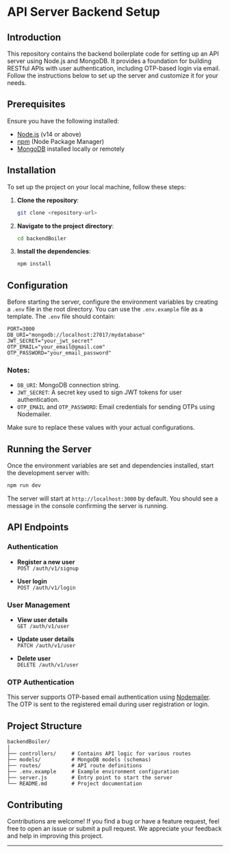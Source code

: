 # API Server Backend Setup

## Introduction

This repository contains the backend boilerplate code for setting up an API server using Node.js and MongoDB. It provides a foundation for building RESTful APIs with user authentication, including OTP-based login via email. Follow the instructions below to set up the server and customize it for your needs.

## Prerequisites

Ensure you have the following installed:

- [Node.js](https://nodejs.org/) (v14 or above)
- [npm](https://www.npmjs.com/) (Node Package Manager)
- [MongoDB](https://www.mongodb.com/) installed locally or remotely

## Installation

To set up the project on your local machine, follow these steps:

1. **Clone the repository**:

   ```bash
   git clone <repository-url>
   ```

2. **Navigate to the project directory**:

   ```bash
   cd backendBoiler
   ```

3. **Install the dependencies**:

   ```bash
   npm install
   ```

## Configuration

Before starting the server, configure the environment variables by creating a `.env` file in the root directory. You can use the `.env.example` file as a template. The `.env` file should contain:

```plaintext
PORT=3000
DB_URI="mongodb://localhost:27017/mydatabase"
JWT_SECRET="your_jwt_secret"
OTP_EMAIL="your_email@gmail.com"
OTP_PASSWORD="your_email_password"
```

### Notes:

- `DB_URI`: MongoDB connection string.
- `JWT_SECRET`: A secret key used to sign JWT tokens for user authentication.
- `OTP_EMAIL` and `OTP_PASSWORD`: Email credentials for sending OTPs using Nodemailer.

Make sure to replace these values with your actual configurations.

## Running the Server

Once the environment variables are set and dependencies installed, start the development server with:

```bash
npm run dev
```

The server will start at `http://localhost:3000` by default. You should see a message in the console confirming the server is running.

## API Endpoints

### Authentication

- **Register a new user**  
  `POST /auth/v1/signup`

- **User login**  
  `POST /auth/v1/login`

### User Management

- **View user details**  
  `GET /auth/v1/user`

- **Update user details**  
  `PATCH /auth/v1/user`

- **Delete user**  
  `DELETE /auth/v1/user`

### OTP Authentication

This server supports OTP-based email authentication using [Nodemailer](https://nodemailer.com/). The OTP is sent to the registered email during user registration or login.

## Project Structure

```plaintext
backendBoiler/
│
├── controllers/     # Contains API logic for various routes
├── models/          # MongoDB models (schemas)
├── routes/          # API route definitions
├── .env.example     # Example environment configuration
├── server.js        # Entry point to start the server
└── README.md        # Project documentation
```

## Contributing

Contributions are welcome! If you find a bug or have a feature request, feel free to open an issue or submit a pull request. We appreciate your feedback and help in improving this project.


---
